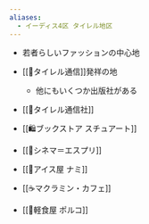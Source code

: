 ```yaml
---
aliases:
  - イーディス4区 タイレル地区
---
```


- 若者らしいファッションの中心地
- [[📰タイレル通信]]発祥の地
	- 他にもいくつか出版社がある

- [[🏢タイレル通信社]]
- [[🛍️ブックストア スチュアート]]
- [[🎥シネマ＝エスプリ]]
- [[🍨アイス屋 ナミ]]
- [[☕マクラミン・カフェ]]
- [[🍿軽食屋 ポルコ]]
